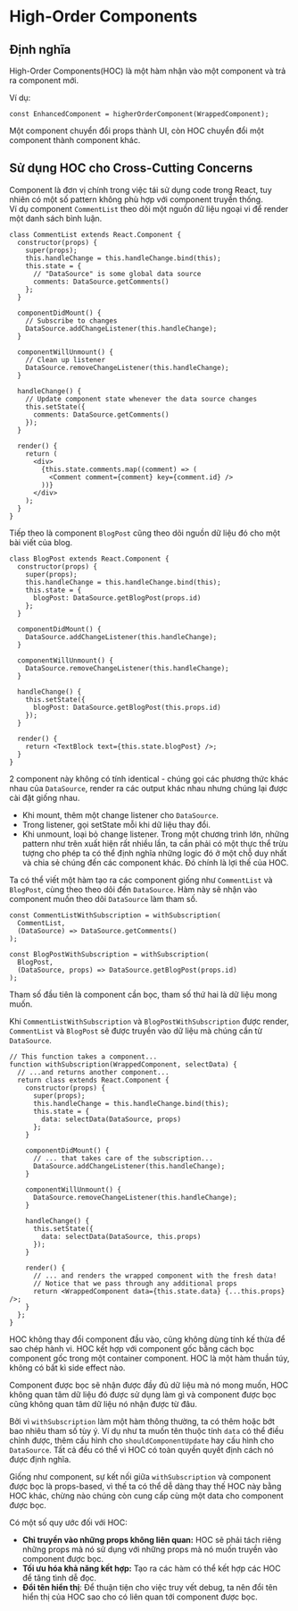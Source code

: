# High-Order Components

## Định nghĩa
High-Order Components(HOC) là một hàm nhận vào một component và trả ra component mới.

Ví dụ:
```
const EnhancedComponent = higherOrderComponent(WrappedComponent);
```
Một component chuyển đổi props thành UI, còn HOC chuyển đổi một component thành component khác.

## Sử dụng HOC cho Cross-Cutting Concerns
Component là đơn vị chính trong việc tái sử dụng code trong React, tuy nhiên có một số pattern không phù hợp với component truyền thống.\
Ví dụ component `CommentList` theo dõi một nguồn dữ liệu ngoại vi để render một danh sách bình luận.
```
class CommentList extends React.Component {
  constructor(props) {
    super(props);
    this.handleChange = this.handleChange.bind(this);
    this.state = {
      // "DataSource" is some global data source
      comments: DataSource.getComments()
    };
  }

  componentDidMount() {
    // Subscribe to changes
    DataSource.addChangeListener(this.handleChange);
  }

  componentWillUnmount() {
    // Clean up listener
    DataSource.removeChangeListener(this.handleChange);
  }

  handleChange() {
    // Update component state whenever the data source changes
    this.setState({
      comments: DataSource.getComments()
    });
  }

  render() {
    return (
      <div>
        {this.state.comments.map((comment) => (
          <Comment comment={comment} key={comment.id} />
        ))}
      </div>
    );
  }
}
```
Tiếp theo là component `BlogPost` cũng theo dõi nguồn dữ liệu đó cho một bài viết của blog.
```
class BlogPost extends React.Component {
  constructor(props) {
    super(props);
    this.handleChange = this.handleChange.bind(this);
    this.state = {
      blogPost: DataSource.getBlogPost(props.id)
    };
  }

  componentDidMount() {
    DataSource.addChangeListener(this.handleChange);
  }

  componentWillUnmount() {
    DataSource.removeChangeListener(this.handleChange);
  }

  handleChange() {
    this.setState({
      blogPost: DataSource.getBlogPost(this.props.id)
    });
  }

  render() {
    return <TextBlock text={this.state.blogPost} />;
  }
}
```  
2 component này không có tính identical - chúng gọi các phương thức khác nhau của `DataSource`, render ra các output khác nhau nhưng chúng lại được cài đặt giống nhau.
- Khi mount, thêm một change listener cho `DataSource`.
- Trong listener, gọi setState mỗi khi dữ liệu thay đổi.
- Khi unmount, loại bỏ change listener.
Trong một chương trình lớn, những pattern như trên xuất hiện rất nhiều lần, ta cần phải có một thực thể trừu tượng cho phép ta có thể định nghĩa  những logic đó ở một chỗ duy nhất và chia sẻ chúng đến các component khác. Đó chính là lợi thế của HOC.

Ta có thể viết một hàm tạo ra các component giống như `CommentList` và `BlogPost`, cùng theo theo dõi đến `DataSource`. Hàm này sẽ nhận vào component muốn theo dõi `DataSource` làm tham số. 
```
const CommentListWithSubscription = withSubscription(
  CommentList,
  (DataSource) => DataSource.getComments()
);

const BlogPostWithSubscription = withSubscription(
  BlogPost,
  (DataSource, props) => DataSource.getBlogPost(props.id)
);
```
Tham số đầu tiên là component cần bọc, tham số thứ hai là dữ liệu mong muốn.

Khi `CommentListWithSubscription` và `BlogPostWithSubscription` được render, `CommentList` và `BlogPost` sẽ được truyền vào dữ liệu mà chúng cần từ `DataSource`.
```
// This function takes a component...
function withSubscription(WrappedComponent, selectData) {
  // ...and returns another component...
  return class extends React.Component {
    constructor(props) {
      super(props);
      this.handleChange = this.handleChange.bind(this);
      this.state = {
        data: selectData(DataSource, props)
      };
    }

    componentDidMount() {
      // ... that takes care of the subscription...
      DataSource.addChangeListener(this.handleChange);
    }

    componentWillUnmount() {
      DataSource.removeChangeListener(this.handleChange);
    }

    handleChange() {
      this.setState({
        data: selectData(DataSource, this.props)
      });
    }

    render() {
      // ... and renders the wrapped component with the fresh data!
      // Notice that we pass through any additional props
      return <WrappedComponent data={this.state.data} {...this.props} />;
    }
  };
}
```
HOC không thay đổi component đầu vào, cũng không dùng tính kế thừa để sao chép hành vi. HOC kết hợp với component gốc bằng cách bọc component gốc trong một container component. HOC là một hàm thuần túy, không có bất kì side effect nào.

Component được bọc sẽ nhận được đầy đủ dữ liệu mà nó mong muốn, HOC không quan tâm dữ liệu đó được sử dụng làm gì và component được bọc cũng không quan tâm dữ liệu nó nhận được từ đâu.

Bởi vì `withSubscription` làm một hàm thông thường, ta có thêm hoặc bớt bao nhiêu tham số tùy ý. Ví dụ như ta muốn tên thuộc tính `data` có thể điều chỉnh được, thêm cấu hình cho `shouldComponentUpdate` hay cấu hình cho `DataSource`. Tất cả đều có thể vì HOC có toàn quyền quyết định cách nó được định nghĩa.

Giống như component, sự kết nối giữa `withSubscription` và component được bọc là props-based, vì thế ta có thể dễ dàng thay thế HOC này bằng HOC khác, chừng nào chúng còn cung cấp cùng một data cho component được bọc.

Có một số quy ước đối với HOC:
- **Chỉ truyền vào những props không liên quan:** HOC sẽ phải tách riêng những props mà nó sử dụng với những props mà nó muốn truyền vào component được bọc.
- **Tối ưu hóa khả năng kết hợp:** Tạo ra các hàm có thể kết hợp các HOC để tăng tình dễ đọc.
- **Đổi tên hiển thị**: Để thuận tiện cho việc truy vết debug, ta nên đổi tên hiển thị của HOC sao cho có liên quan tới component được bọc.
